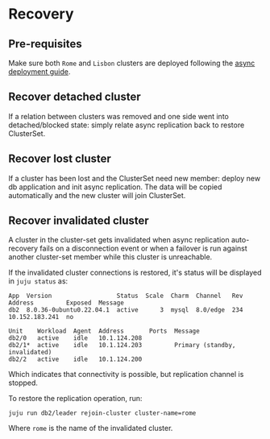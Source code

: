 # Recovery

## Pre-requisites

Make sure both `Rome` and `Lisbon` clusters are deployed following the [async deployment guide](/how-to/cluster-cluster-replication/deploy).

## Recover detached cluster

If a relation between clusters was removed and one side went into detached/blocked state: simply relate async replication back to restore ClusterSet.

## Recover lost cluster

If a cluster has been lost and the ClusterSet need new member: deploy new db application and init async replication. The data will be copied automatically and the new cluster will join ClusterSet.

## Recover invalidated cluster

A cluster in the cluster-set gets invalidated when async replication auto-recovery fails on a disconnection event or when a failover is run against another cluster-set member while this cluster is unreachable. 

If the invalidated cluster connections is restored, it's status will be displayed in `juju status` as:

```text
App  Version                  Status  Scale  Charm  Channel   Rev  Address         Exposed  Message
db2  8.0.36-0ubuntu0.22.04.1  active      3  mysql  8.0/edge  234  10.152.183.241  no

Unit    Workload  Agent  Address       Ports  Message
db2/0   active    idle   10.1.124.208      
db2/1*  active    idle   10.1.124.203         Primary (standby, invalidated)
db2/2   active    idle   10.1.124.200      
```

Which indicates that connectivity is possible, but replication channel is stopped.

To restore the replication operation, run:

```shell
juju run db2/leader rejoin-cluster cluster-name=rome
```

Where `rome` is the name of the invalidated cluster.

